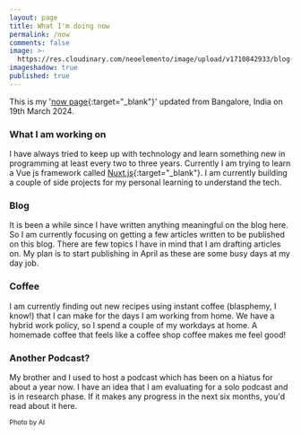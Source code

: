 ```yaml
---
layout: page
title: What I'm doing now
permalink: /now
comments: false
image: >-
  https://res.cloudinary.com/neoelemento/image/upload/v1710842933/blog-images/workspace_vp.jpg
imageshadow: true
published: true
---
```


This is my '[now page](https://nownownow.com/about){:target="_blank"}' updated from Bangalore, India on 19th March 2024.

### What I am working on

I have always tried to keep up with technology and learn something new in programming at least every two to three years. Currently I am trying to learn a Vue js framework called [Nuxt.js](https://nuxt.com/){:target="_blank"}. I am currently building a couple of side projects for my personal learning to understand the tech.

### Blog
It is been a while since I have written anything meaningful on the blog here. So I am currently focusing on getting a few articles written to be published on this blog. There are few topics I have in mind that I am drafting articles on. My plan is to start publishing in April as these are some busy days at my day job.

### Coffee
I am currently finding out new recipes using instant coffee (blasphemy, I know!) that I can make for the days I am working from home. We have a hybrid work policy, so I spend a couple of my workdays at home. A homemade coffee that feels like a coffee shop coffee makes me feel good!

### Another Podcast?
My brother and I used to host a podcast which has been on a hiatus for about a year now. I have an idea that I am evaluating for a solo podcast and is in research phase. If it makes any progress in the next six months, you'd read about it here.

<small>Photo by AI</small>
  
